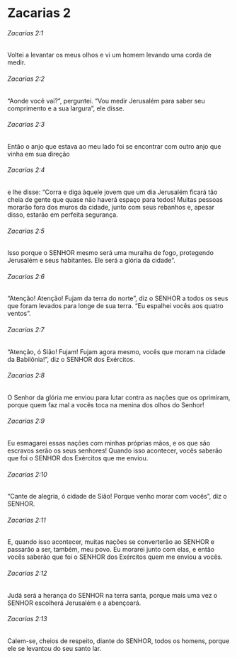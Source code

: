 # Zacarias 2

###### Zacarias 2:1

Voltei a levantar os meus olhos e vi um homem levando uma corda de medir.

###### Zacarias 2:2

“Aonde você vai?”, perguntei. “Vou medir Jerusalém para saber seu comprimento e a sua largura”, ele disse.

###### Zacarias 2:3

Então o anjo que estava ao meu lado foi se encontrar com outro anjo que vinha em sua direção

###### Zacarias 2:4

e lhe disse: “Corra e diga àquele jovem que um dia Jerusalém ficará tão cheia de gente que quase não haverá espaço para todos! Muitas pessoas morarão fora dos muros da cidade, junto com seus rebanhos e, apesar disso, estarão em perfeita segurança.

###### Zacarias 2:5

Isso porque o SENHOR mesmo será uma muralha de fogo, protegendo Jerusalém e seus habitantes. Ele será a glória da cidade”.

###### Zacarias 2:6

“Atenção! Atenção! Fujam da terra do norte”, diz o SENHOR a todos os seus que foram levados para longe de sua terra. “Eu espalhei vocês aos quatro ventos”.

###### Zacarias 2:7

“Atenção, ó Sião! Fujam! Fujam agora mesmo, vocês que moram na cidade da Babilônia!”, diz o SENHOR dos Exércitos.

###### Zacarias 2:8

O Senhor da glória me enviou para lutar contra as nações que os oprimiram, porque quem faz mal a vocês toca na menina dos olhos do Senhor!

###### Zacarias 2:9

Eu esmagarei essas nações com minhas próprias mãos, e os que são escravos serão os seus senhores! Quando isso acontecer, vocês saberão que foi o SENHOR dos Exércitos que me enviou.

###### Zacarias 2:10

“Cante de alegria, ó cidade de Sião! Porque venho morar com vocês”, diz o SENHOR.

###### Zacarias 2:11

E, quando isso acontecer, muitas nações se converterão ao SENHOR e passarão a ser, também, meu povo. Eu morarei junto com elas, e então vocês saberão que foi o SENHOR dos Exércitos quem me enviou a vocês.

###### Zacarias 2:12

Judá será a herança do SENHOR na terra santa, porque mais uma vez o SENHOR escolherá Jerusalém e a abençoará.

###### Zacarias 2:13

Calem-se, cheios de respeito, diante do SENHOR, todos os homens, porque ele se levantou do seu santo lar.

